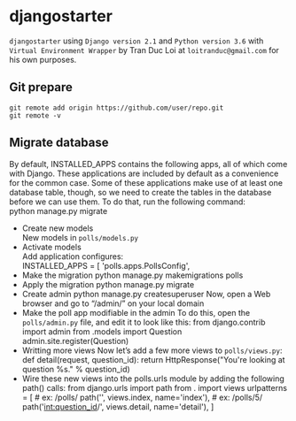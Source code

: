 # djangostarter
`djangostarter` using `Django version 2.1` and `Python version 3.6` with `Virtual Environment Wrapper` by Tran Duc Loi at `loitranduc@gmail.com` for his own purposes.

## Git prepare
	git remote add origin https://github.com/user/repo.git
	git remote -v

## Migrate database
By default, INSTALLED_APPS contains the following apps, all of which come with Django. These applications are included by default as a convenience for the common case. Some of these applications make use of at least one database table, though, so we need to create the tables in the database before we can use them. To do that, run the following command:\
	python manage.py migrate
* Create new models\
New models in `polls/models.py`
* Activate models\
Add application configures:\
	INSTALLED_APPS = [
		'polls.apps.PollsConfig',
* Make the migration
	python manage.py makemigrations polls
* Apply the migration
	python manage.py migrate
* Create admin
	python manage.py createsuperuser
Now, open a Web browser and go to “/admin/” on your local domain
* Make the poll app modifiable in the admin
To do this, open the `polls/admin.py` file, and edit it to look like this:
	from django.contrib import admin
	from .models import Question
	admin.site.register(Question)
* Writting more views
Now let’s add a few more views to `polls/views.py`:
	def detail(request, question_id):
		return HttpResponse("You're looking at question %s." % question_id)
* Wire these new views into the polls.urls module
by adding the following path() calls:
	from django.urls import path
	from . import views
	urlpatterns = [
		# ex: /polls/
		path('', views.index, name='index'),
		# ex: /polls/5/
		path('<int:question_id>/', views.detail, name='detail'),
	]
